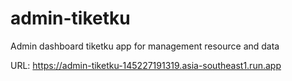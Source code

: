 # admin-tiketku
Admin dashboard tiketku app for management resource and data

URL: https://admin-tiketku-145227191319.asia-southeast1.run.app